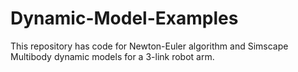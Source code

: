 # Dynamic-Model-Examples
This repository has code for Newton-Euler algorithm and Simscape Multibody dynamic models for a 3-link robot arm.
